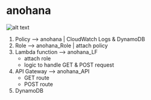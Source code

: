 # anohana

![alt text](https://github.com/subramani-tejas/aws/anohana.jpg?raw=true)

1. Policy --> anohana | CloudWatch Logs & DynamoDB
2. Role --> anohana_Role | attach policy
3. Lambda function --> anohana_LF
   - attach role
   - logic to handle GET & POST request
4. API Gateway --> anohana_API
   - GET route
   - POST route
5. DynamoDB
